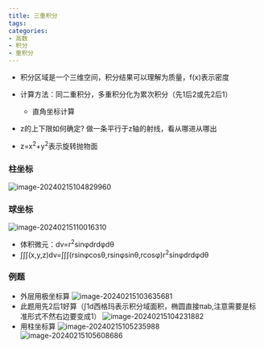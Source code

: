 ```yaml
---
title: 三重积分
tags: 
categories: 
- 高数
- 积分
- 重积分
---
```

- 积分区域是一个三维空间，积分结果可以理解为质量，f(x)表示密度
- 计算方法：同二重积分，多重积分化为累次积分（先1后2或先2后1）
  - 直角坐标计算
- z的上下限如何确定?
做一条平行于z轴的射线，看从哪进从哪出

- z=x<sup>2</sup>+y<sup>2</sup>表示旋转抛物面

### 柱坐标
![image-20240215104829960](https://afly0321.oss-cn-hangzhou.aliyuncs.com/img/image-20240215104829960.png)

### 球坐标
![image-20240215110016310](https://afly0321.oss-cn-hangzhou.aliyuncs.com/img/image-20240215110016310.png)
- 体积微元：dv=r<sup>2</sup>sinφdrdφdθ
- ∫∫∫(x,y,z)dv=∫∫∫(rsinφcosθ,rsinφsinθ,rcosφ)r<sup>2</sup>sinφdrdφdθ
### 例题
- 外层用极坐标算
![image-20240215103635681](https://afly0321.oss-cn-hangzhou.aliyuncs.com/img/image-20240215103635681.png)
- 此题用先2后1好算（∫1d西格玛表示积分域面积，椭圆直接πab,注意需要是标准形式不然右边要变成1）
![image-20240215104231882](https://afly0321.oss-cn-hangzhou.aliyuncs.com/img/image-20240215104231882.png)
- 用柱坐标算
![image-20240215105235988](https://afly0321.oss-cn-hangzhou.aliyuncs.com/img/image-20240215105235988.png)
![image-20240215105608686](https://afly0321.oss-cn-hangzhou.aliyuncs.com/img/image-20240215105608686.png)

